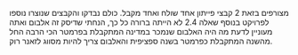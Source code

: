 מצורפים בזאת 2 קבצי פייתון אחד שולח ואחד מקבל.
כולם נבדקו והקבצים שנוצרו נוספו לפרויקט
בנוסף שאלה 2.4 לא הייתה ברורה כל כך, הנחתי שדיסק זה אלבום ואתה מעוניין לדעת מה היה האלבום שנמכר במדינה המתקבלת בפרמטר הכי הרבה החל מהשנה המתקבלת כפרמטר בשנה ספציפית והאלבום צריך להיות מסווג לזאנר רוק.
